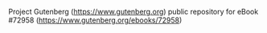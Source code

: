Project Gutenberg (https://www.gutenberg.org) public repository for eBook #72958 (https://www.gutenberg.org/ebooks/72958)
